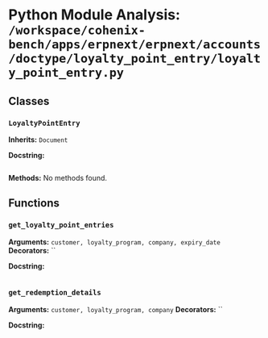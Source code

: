 # Python Module Analysis: `/workspace/cohenix-bench/apps/erpnext/erpnext/accounts/doctype/loyalty_point_entry/loyalty_point_entry.py`

## Classes

### `LoyaltyPointEntry`
**Inherits:** `Document`


**Docstring:**
```

```

**Methods:**
No methods found.




## Functions

### `get_loyalty_point_entries`
**Arguments:** `customer, loyalty_program, company, expiry_date`
**Decorators:** ``

**Docstring:**
```

```
### `get_redemption_details`
**Arguments:** `customer, loyalty_program, company`
**Decorators:** ``

**Docstring:**
```

```

